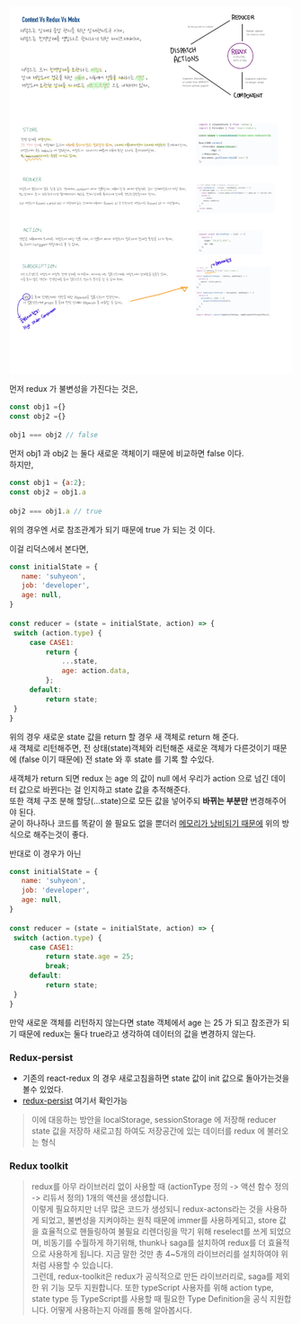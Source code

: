 ![paperimg](redux-paper.jpg)

먼저 redux 가 불변성을 가진다는 것은, 

```javascript
const obj1 ={}
const obj2 ={}

obj1 === obj2 // false
```
먼저 obj1 과 obj2 는 둘다 새로운 객체이기 때문에 비교하면 false 이다.   
하지만,
```javascript
const obj1 = {a:2};
const obj2 = obj1.a

obj2 === obj1.a // true
```

위의 경우엔 서로 참조관계가 되기 때문에 true 가 되는 것 이다.    

이걸 리덕스에서 본다면, 

```javascript
const initialState = {
   name: 'suhyeon',
   job: 'developer',
   age: null,
}

const reducer = (state = initialState, action) => {
 switch (action.type) {
     case CASE1:
         return {
             ...state,
             age: action.data,
         };
     default:
         return state;
 }
}
```
위의 경우 새로운 state 값을 return 할 경우 새 객체로 return 해 준다.   
새 객체로 리턴해주면, 전 상태(state)객체와 리턴해준 새로운 객체가 다른것이기 때문에 (false 이기 때문에) 전 state 와 후 state 를 기록 할 수있다.    

새객체가 return 되면 redux 는
age 의 값이 null 에서 우리가 action 으로 넘긴 데이터 값으로 바뀐다는 걸 인지하고 state 값을 추적해준다.   
또한 객체 구조 분해 할당(...state)으로 모든 값을 넣어주되 **바뀌는 부분만** 변경해주어야 된다.     
굳이 하나하나 코드를 똑같이 쓸 필요도 없을 뿐더러 <u>메모리가 낭비되기 때문에</u> 위의 방식으로 해주는것이 좋다.

반대로 이 경우가 아닌

```javascript
const initialState = {
   name: 'suhyeon',
   job: 'developer',
   age: null,
}

const reducer = (state = initialState, action) => {
 switch (action.type) {
     case CASE1:
         return state.age = 25;
         break;
     default:
         return state;
 }
} 
```
만약 새로운 객체를 리턴하지 않는다면 state 객체에서 age 는 25 가 되고 참조관가 되기 때문에 redux는 둘다 true라고 생각하여 데이터의 값을 변경하지 않는다.   



### Redux-persist   

* 기존의 react-redux 의 경우 새로고침을하면 state 값이 init 값으로 돌아가는것을 볼수 있었다.   
* [redux-persist](https://github.com/honeyhyoni/context-redux-mobx/tree/feature/redux-persist) 여기서 확인가능   
> 이에 대응하는 방안을 localStorage, sessionStorage 에 저장해 reducer state 값을 저장하 새로고침 하여도 저장공간에 있는 데이터를 redux 에 불러오는 형식


### Redux toolkit    
> redux를 아무 라이브러리 없이 사용할 때 (actionType 정의 -> 액션 함수 정의 -> 리듀서 정의) 1개의 액션을 생성합니다.    
> 이렇게 필요하지만 너무 많은 코드가 생성되니 redux-actons라는 것을 사용하게 되었고, 불변성을 지켜야하는 원칙 때문에 immer를 사용하게되고, store 값을 효율적으로 핸들링하여 불필요 리렌더링을 막기 위해 reselect를 쓰게 되었으며, 비동기를 수월하게 하기위해, thunk나 saga를 설치하여 redux를 더 효율적으로 사용하게 됩니다. 지금 말한 것만 총 4~5개의 라이브러리를 설치하여야 위처럼 사용할 수 있습니다.   
그런데, redux-toolkit은 redux가 공식적으로 만든 라이브러리로, saga를 제외한 위 기능 모두 지원합니다. 또한 typeScript 사용자를 위해 action type, state type 등 TypeScript를 사용할 때 필요한 Type Definition을 공식 지원합니다. 어떻게 사용하는지 아래를 통해 알아봅시다.

